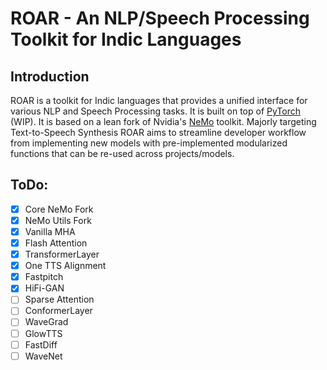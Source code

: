 # ROAR - An NLP/Speech Processing Toolkit for Indic Languages

## Introduction

ROAR is a toolkit for Indic languages that provides a unified interface for various NLP and Speech Processing tasks. It is built on top of [PyTorch](https://pytorch.org/) (WIP). It is based on a lean fork of Nvidia's [NeMo](https://github.com/NVIDIA/NeMo) toolkit. Majorly targeting Text-to-Speech Synthesis ROAR aims to streamline developer workflow from implementing new models with pre-implemented modularized functions that can be re-used across projects/models.

## ToDo:
- [x] Core NeMo Fork
- [x] NeMo Utils Fork
- [x] Vanilla MHA
- [x] Flash Attention
- [x] TransformerLayer
- [x] One TTS Alignment
- [x] Fastpitch
- [x] HiFi-GAN
- [ ] Sparse Attention
- [ ] ConformerLayer
- [ ] WaveGrad
- [ ] GlowTTS
- [ ] FastDiff
- [ ] WaveNet